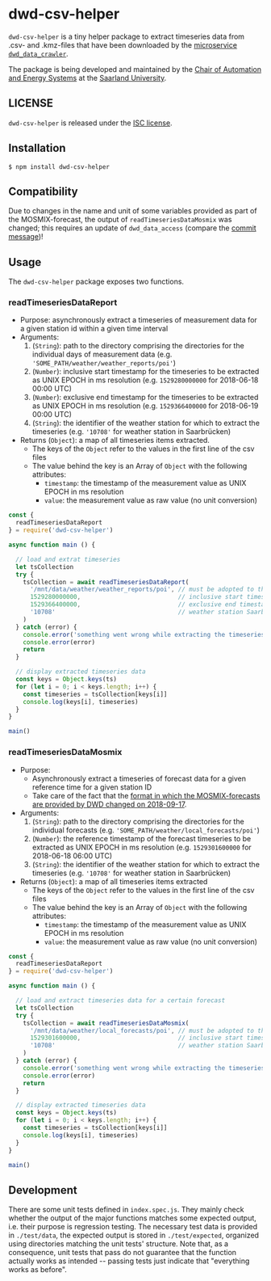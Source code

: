 # dwd-csv-helper
`dwd-csv-helper` is a tiny helper package to extract timeseries data from .csv- and .kmz-files that have been downloaded by the [microservice `dwd_data_crawler`](https://github.com/UdSAES/dwd_data_crawler).

The package is being developed and maintained by the [Chair of Automation and Energy Systems](https://www.uni-saarland.de/en/lehrstuhl/frey/start.html) at the [Saarland University](https://www.uni-saarland.de/nc/en/home.html).

## LICENSE
`dwd-csv-helper` is released under the [ISC license](./LICENSE).

## Installation
```
$ npm install dwd-csv-helper
```

## Compatibility
Due to changes in the name and unit of some variables provided as part of the MOSMIX-forecast, the output of `readTimeseriesDataMosmix` was changed; this requires an update of `dwd_data_access` (compare the [commit message](https://github.com/UdSAES/dwd-csv-helper/commit/3af30bb1cfbbb52e2c439078634ac4db41bcd320))!

## Usage
The `dwd-csv-helper` package exposes two functions.

### readTimeseriesDataReport
* Purpose: asynchronously extract a timeseries of measurement data for a given station id within a given time interval
* Arguments:
  1. (`String`): path to the directory comprising the directories for the individual days of measurement data (e.g. `'SOME_PATH/weather/weather_reports/poi'`)
  2. (`Number`): inclusive start timestamp for the timeseries to be extracted as UNIX EPOCH in ms resolution (e.g. `1529280000000` for 2018-06-18 00:00 UTC)
  3. (`Number`): exclusive end timestamp for the timeseries to be extracted as UNIX EPOCH in ms resolution (e.g. `1529366400000` for 2018-06-19 00:00 UTC)
  4. (`String`): the identifier of the weather station for which to extract the timeseries (e.g. `'10708'` for weather station in Saarbrücken)
* Returns (`Object`): a map of all timeseries items extracted.
  * The keys of the `Object` refer to the values in the first line of the csv files
  * The value behind the key is an Array of `Object` with the following attributes:
    * `timestamp`: the timestamp of the measurement value as UNIX EPOCH in ms resolution
    * `value`: the measurement value as raw value (no unit conversion)

``` JavaScript
const {
  readTimeseriesDataReport
} = require('dwd-csv-helper')

async function main () {

  // load and extrat timeseries
  let tsCollection
  try {
    tsCollection = await readTimeseriesDataReport(
      '/mnt/data/weather/weather_reports/poi', // must be adopted to the correct path
      1529280000000,                           // inclusive start timestamp: 2018-06-18 00:00 UTC
      1529366400000,                           // exclusive end timestamp: 2018-06-19 00:00 UTC
      '10708'                                  // weather station Saarbrücken
    )
  } catch (error) {
    console.error('something went wrong while extracting the timeseries')
    console.error(error)
    return
  }

  // display extracted timeseries data
  const keys = Object.keys(ts)
  for (let i = 0; i < keys.length; i++) {
    const timeseries = tsCollection[keys[i]]
    console.log(keys[i], timeseries)
  }
}

main()
```
### readTimeseriesDataMosmix
* Purpose:
    * Asynchronously extract a timeseries of forecast data for a given reference time for a given station ID
    * Take care of the fact that the [format in which the MOSMIX-forecasts are provided by DWD changed on 2018-09-17](https://www.dwd.de/DE/leistungen/opendata/neuigkeiten/opendata_jul2018_02.html).
* Arguments:
  1. (`String`): path to the directory comprising the directories for the individual forecasts (e.g. `'SOME_PATH/weather/local_forecasts/poi'`)
  2. (`Number`): the reference timestamp of the forecast timeseries to be extracted as UNIX EPOCH in ms resolution (e.g. `1529301600000` for 2018-06-18 06:00 UTC)
  3. (`String`): the identifier of the weather station for which to extract the timeseries (e.g. `'10708'` for weather station in Saarbrücken)
* Returns (`Object`): a map of all timeseries items extracted
  * The keys of the `Object` refer to the values in the first line of the csv files
  * The value behind the key is an Array of `Object` with the following attributes:
    * `timestamp`: the timestamp of the measurement value as UNIX EPOCH in ms resolution
    * `value`: the measurement value as raw value (no unit conversion)

``` JavaScript
const {
  readTimeseriesDataReport
} = require('dwd-csv-helper')

async function main () {

  // load and extract timeseries data for a certain forecast
  let tsCollection
  try {
    tsCollection = await readTimeseriesDataMosmix(
      '/mnt/data/weather/local_forecasts/poi', // must be adopted to the correct path
      1529301600000,                           // inclusive start timestamp: 2018-06-18 06:00 UTC
      '10708'                                  // weather station Saarbrücken
    )
  } catch (error) {
    console.error('something went wrong while extracting the timeseries')
    console.error(error)
    return
  }

  // display extracted timeseries data
  const keys = Object.keys(ts)
  for (let i = 0; i < keys.length; i++) {
    const timeseries = tsCollection[keys[i]]
    console.log(keys[i], timeseries)
  }
}

main()
```

## Development
There are some unit tests defined in `index.spec.js`. They mainly check whether the output of the major functions matches some expected output, i.e. their purpose is regression testing. The necessary test data is provided in `./test/data`, the expected output is stored in `./test/expected`, organized using directories matching the unit tests' structure.
Note that, as a consequence, unit tests that pass do not guarantee that the function actually works as intended -- passing tests just indicate that "everything works as before".
